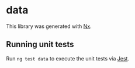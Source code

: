 # data

This library was generated with [Nx](https://nx.dev).

## Running unit tests

Run `ng test data` to execute the unit tests via [Jest](https://jestjs.io).
